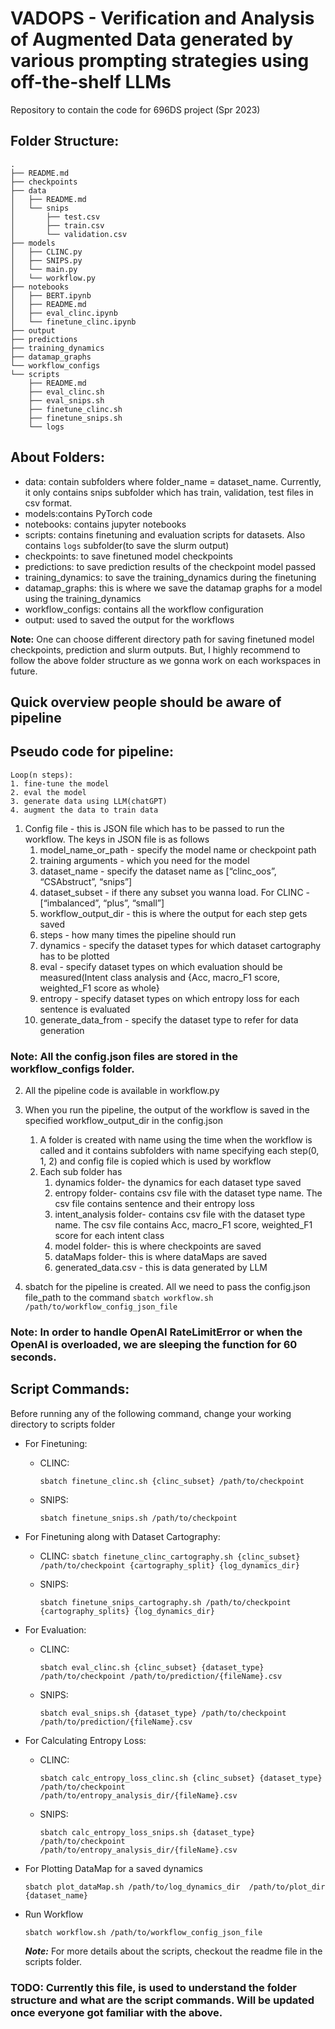 # VADOPS - Verification and Analysis of Augmented Data generated by various prompting strategies using off-the-shelf LLMs
Repository to contain the code for 696DS project (Spr 2023)

## Folder Structure:
```text
.
├── README.md
├── checkpoints
├── data
│   ├── README.md
│   └── snips
│       ├── test.csv
│       ├── train.csv
│       └── validation.csv
├── models
│   ├── CLINC.py
│   ├── SNIPS.py
│   └── main.py
│   └── workflow.py
├── notebooks
│   ├── BERT.ipynb
│   ├── README.md
│   ├── eval_clinc.ipynb
│   └── finetune_clinc.ipynb
├── output
├── predictions
├── training_dynamics
├── datamap_graphs
└── workflow_configs
└── scripts
    ├── README.md
    ├── eval_clinc.sh
    ├── eval_snips.sh
    ├── finetune_clinc.sh
    ├── finetune_snips.sh
    └── logs
```

## About Folders:
  - data:  contain subfolders where folder_name = dataset_name. Currently, it only contains snips subfolder which has train, validation, test files in csv format.
  - models:contains PyTorch code 
  - notebooks: contains jupyter notebooks 
  - scripts: contains finetuning and evaluation scripts for datasets. Also contains `logs` subfolder(to save the slurm output)
  - checkpoints: to save finetuned model checkpoints
  - predictions: to save prediction results of the checkpoint model passed
  - training_dynamics: to save the training_dynamics during the finetuning
  - datamap_graphs: this is where we save the datamap graphs for a model using the training_dynamics
  - workflow_configs: contains all the workflow configuration
  - output: used to saved the output for the workflows

**Note:** One can choose different directory path for saving finetuned model checkpoints, prediction and slurm outputs. But, I highly recommend to follow the above folder structure as we gonna work on each workspaces in future.

## Quick overview people should be aware of pipeline

## Pseudo code for pipeline:
    Loop(n steps):
    1. fine-tune the model
    2. eval the model
    3. generate data using LLM(chatGPT)
    4. augment the data to train data

1. Config file - this is JSON file which has to be passed to run the workflow. The keys in JSON file is as follows
    1. model_name_or_path - specify the model name or checkpoint path
    2. training arguments - which you need for the model
    3. dataset_name - specify the dataset name as [“clinc_oos”, “CSAbstruct”, “snips”]
    4. dataset_subset - if there any subset you wanna load. For CLINC - [“imbalanced”, “plus”, “small”]
    5. workflow_output_dir - this is where the output for each step gets saved
    6. steps - how many times the pipeline should run
    7. dynamics - specify the dataset types for which dataset cartography has to be plotted
    8. eval - specify dataset types on which evaluation should be measured(Intent class analysis and {Acc, macro_F1 score, weighted_F1 score as whole}
    9. entropy -  specify dataset types on which entropy loss for each sentence is evaluated
    10. generate_data_from - specify the dataset type to refer for data generation

### Note: All the config.json files are stored in the workflow_configs folder.

2. All the pipeline code is available in workflow.py

3. When you run the pipeline, the output of the workflow is saved in the specified workflow_output_dir in the config.json
    1. A folder is created with name using the time when the workflow is called and it contains subfolders with name specifying each step(0, 1, 2) and config file is copied which is used by workflow
    2. Each sub folder has
        1. dynamics folder- the dynamics for each dataset type saved
        2. entropy folder- contains csv file with the dataset type name. The csv file contains sentence and their entropy loss
        3. intent_analysis folder-  contains csv file with the dataset type name. The csv file contains Acc, macro_F1 score, weighted_F1 score for each intent class
        4. model folder- this is where checkpoints are saved
        5. dataMaps folder- this is where dataMaps are saved
        6. generated_data.csv - this is data generated by LLM

4. sbatch for the pipeline is created. All we need to pass the config.json file_path to the command ```sbatch workflow.sh /path/to/workflow_config_json_file```


### Note: In order to handle OpenAI RateLimitError or when the OpenAI is overloaded, we are sleeping the function for 60 seconds.

## Script Commands:
  Before running any of the following command, change your working directory to scripts folder
  - For Finetuning:

    - CLINC:

      ```sbatch finetune_clinc.sh {clinc_subset} /path/to/checkpoint```

    - SNIPS:

      ```sbatch finetune_snips.sh /path/to/checkpoint```

  - For Finetuning along with Dataset Cartography:

    - CLINC:
        ```sbatch finetune_clinc_cartography.sh {clinc_subset} /path/to/checkpoint {cartography_split} {log_dynamics_dir}```

    - SNIPS:

      ```sbatch finetune_snips_cartography.sh /path/to/checkpoint {cartography_splits} {log_dynamics_dir}```


  - For Evaluation:
    
    - CLINC:

      ```sbatch eval_clinc.sh {clinc_subset} {dataset_type} /path/to/checkpoint /path/to/prediction/{fileName}.csv```

    - SNIPS:

      ```sbatch eval_snips.sh {dataset_type} /path/to/checkpoint /path/to/prediction/{fileName}.csv```

  - For Calculating Entropy Loss:
    
    - CLINC:

      ```sbatch calc_entropy_loss_clinc.sh {clinc_subset} {dataset_type} /path/to/checkpoint /path/to/entropy_analysis_dir/{fileName}.csv```

    - SNIPS:

      ```sbatch calc_entropy_loss_snips.sh {dataset_type} /path/to/checkpoint /path/to/entropy_analysis_dir/{fileName}.csv```
  
  - For Plotting DataMap for a saved dynamics

     ```sbatch plot_dataMap.sh /path/to/log_dynamics_dir  /path/to/plot_dir {dataset_name}```

  - Run Workflow
  
    ```sbatch workflow.sh /path/to/workflow_config_json_file```

    ***Note:*** For more details about the scripts, checkout the readme file in the scripts folder.


### TODO: Currently this file, is used to understand the folder structure and what are the script commands. Will be updated once everyone got familiar with the above.
